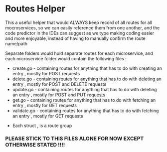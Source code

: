 # Routes Helper

This a useful helper that would ALWAYS keep record of all routes for all mocroservices, so we can easily reference them from one another, and the code predictor in the IDEs can suggest as we type making coding easier and more enjoyable, instead of having to manually confirm the route name/path

Separate folders would hold separate routes for each microservice, and each microservice folder would contain the following files : 
* create.go - containing routes for anything that has to do with creating an entry , mostly for POST requests
* delete.go - containing routes for anything that has to do with deleting an entry , mostly for POST and DELETE requests
* update.go - containing routes for anything that has to do with deleting an entry , mostly for POST and PUT requests
* get.go - containing routes for anything that has to do with fetching an entry , mostly for GET requests
* validate.go - containing routes for anything that has to do with fetching an entry , mostly for GET requests

- Each struct , is a route group
 
### **PLEASE STICK TO THIS FILES ALONE FOR NOW EXCEPT OTHERWISE STATED !!!!**